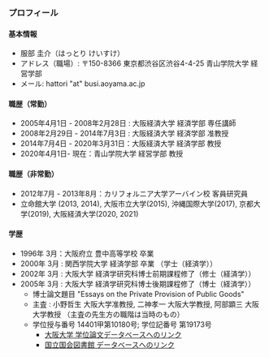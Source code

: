 ### プロフィール <i class="fab fa-github"></i>

#### <i class="fas fa-user-circle"></i> 基本情報

- 服部 圭介（はっとり けいすけ）
- アドレス（職場）: 〒150-8366 東京都渋谷区渋谷4-4-25 青山学院大学 経営学部
- メール: hattori "at" busi.aoyama.ac.jp

#### <i class="fas fa-chalkboard-teacher"></i> 職歴（常勤）

- 2005年4月1日 - 2008年2月28日 : 大阪経済大学 経済学部 専任講師
- 2008年2月29日 - 2014年7月3日 : 大阪経済大学 経済学部 准教授
- 2014年7月4日 - 2020年3月31日：大阪経済大学 経済学部 教授
- 2020年4月1日- 現在：青山学院大学 経営学部 教授

#### <i class="fas fa-chalkboard-teacher"></i> 職歴（非常勤）

- 2012年7月 - 2013年8月：カリフォルニア大学アーバイン校 客員研究員
- 立命館大学 (2013, 2014), 大阪市立大学(2015), 沖縄国際大学(2017), 京都大学(2019), 大阪経済大学(2020, 2021)

#### <i class="fas fa-graduation-cap"></i> 学歴

- 1996年 3月：大阪府立 豊中高等学校 卒業
- 2000年 3月 : 関西学院大学 経済学部 卒業 （学士（経済学））
- 2002年 3月 : 大阪大学 経済学研究科博士前期課程修了（修士（経済学））
- 2005年 3月 : 大阪大学 経済学研究科博士後期課程修了（博士（経済学））
  - 博士論文題目 "Essays on the Private Provision of Public Goods" 
  - 主査 : 小野哲生 大阪大学准教授, 二神孝一 大阪大学教授, 阿部顕三 大阪大学教授 （主査の先生方の職階は当時のもの）
  - 学位授与番号 14401甲第10180号;  学位記番号 第19173号 
    - [大阪大学 学位論文データベースへのリンク](http://www.google.com/url?q=http%3A%2F%2Fir.library.osaka-u.ac.jp%2Fdspace%2Fhandle%2F11094%2F45780&sa=D&sntz=1&usg=AFQjCNG8n8Yu94zOkpYc9pcFOWVHCX1xGA)
    - [国立国会図書館 データベースへのリンク](http://www.google.com/url?q=http%3A%2F%2Fiss.ndl.go.jp%2Fbooks%2FR100000002-I000007781437-00%3Far%3D4e1f&sa=D&sntz=1&usg=AFQjCNE_J_Zgor_w-umEhLubA2bEXvUGNw)
